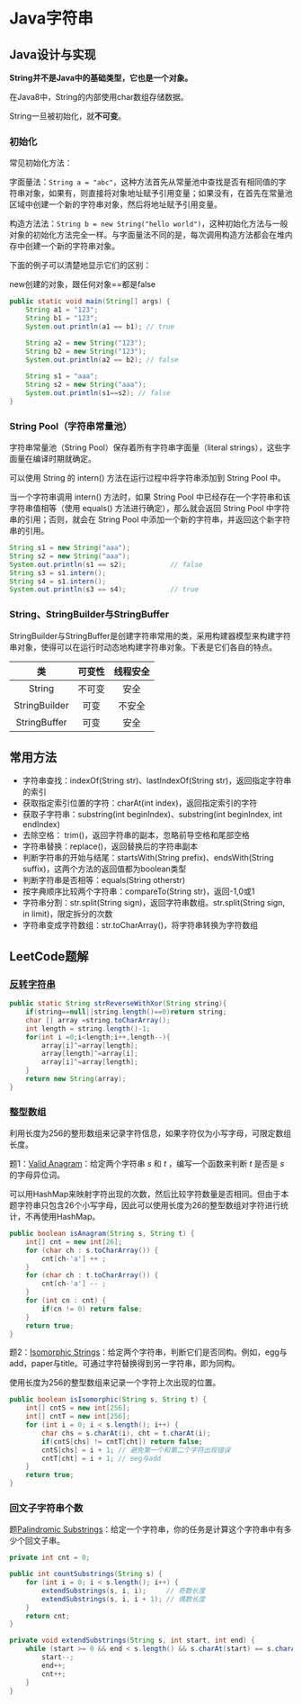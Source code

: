 # Java字符串

## Java设计与实现

**String并不是Java中的基础类型，它也是一个对象。**

在Java8中，String的内部使用char数组存储数据。

String一旦被初始化，就**不可变**。

### 初始化

常见初始化方法：

字面量法：`String a = "abc"`，这种方法首先从常量池中查找是否有相同值的字符串对象，如果有，则直接将对象地址赋予引用变量；如果没有，在首先在常量池区域中创建一个新的字符串对象，然后将地址赋予引用变量。

构造方法法：`String b = new String("hello world")`，这种初始化方法与一般对象的初始化方法完全一样。与字面量法不同的是，每次调用构造方法都会在堆内存中创建一个新的字符串对象。

下面的例子可以清楚地显示它们的区别：

new创建的对象，跟任何对象==都是false

```java
public static void main(String[] args) {
    String a1 = "123";
    String b1 = "123";
    System.out.println(a1 == b1); // true

    String a2 = new String("123");
    String b2 = new String("123");
    System.out.println(a2 == b2); // false
    
    String s1 = "aaa";
    String s2 = new String("aaa");
    System.out.println(s1==s2); // false 
}
```

### **String Pool（字符串常量池）**

字符串常量池（String Pool）保存着所有字符串字面量（literal strings），这些字面量在编译时期就确定。

可以使用 String 的 intern() 方法在运行过程中将字符串添加到 String Pool 中。

当一个字符串调用 intern() 方法时，如果 String Pool 中已经存在一个字符串和该字符串值相等（使用 equals() 方法进行确定），那么就会返回 String Pool 中字符串的引用；否则，就会在 String Pool 中添加一个新的字符串，并返回这个新字符串的引用。

```java
String s1 = new String("aaa");
String s2 = new String("aaa");
System.out.println(s1 == s2);           // false
String s3 = s1.intern();
String s4 = s1.intern();
System.out.println(s3 == s4);           // true
```

### **String、StringBuilder与StringBuffer**

StringBuilder与StringBuffer是创建字符串常用的类，采用构建器模型来构建字符串对象，使得可以在运行时动态地构建字符串对象。下表是它们各自的特点。

|      类       | 可变性 | 线程安全 |
| :-----------: | :----: | :------: |
|    String     | 不可变 |   安全   |
| StringBuilder |  可变  |  不安全  |
| StringBuffer  |  可变  |   安全   |

## 常用方法

- 字符串查找：indexOf(String str)、lastIndexOf(String str)，返回指定字符串的索引
- 获取指定索引位置的字符：charAt(int index)，返回指定索引的字符
- 获取子字符串：substring(int beginIndex)、substring(int beginIndex, int endIndex)
- 去除空格： trim()，返回字符串的副本，忽略前导空格和尾部空格
- 字符串替换：replace()，返回替换后的字符串副本
- 判断字符串的开始与结尾：startsWith(String prefix)、endsWith(String suffix)，这两个方法的返回值都为boolean类型
- 判断字符串是否相等：equals(String otherstr)
- 按字典顺序比较两个字符串：compareTo(String str)，返回-1,0或1
- 字符串分割：str.split(String sign)，返回字符串数组。str.split(String sign, in limit)，限定拆分的次数
- 字符串变成字符数组：str.toCharArray()，将字符串转换为字符数组

## LeetCode题解

### [反转字符串](https://www.cnblogs.com/JohnTsai/p/5606719.html)

```java
public static String strReverseWithXor(String string){
    if(string==null||string.length()==0)return string;
    char [] array =string.toCharArray();
    int length = string.length()-1;
    for(int i =0;i<length;i++,length--){
        array[i]^=array[length];
        array[length]^=array[i];
        array[i]^=array[length];
    }
    return new String(array);
}
```

### 整型数组

利用长度为256的整形数组来记录字符信息，如果字符仅为小写字母，可限定数组长度。

题1：[Valid Anagram](https://leetcode.com/problems/valid-anagram/description/)：给定两个字符串 *s* 和 *t* ，编写一个函数来判断 *t* 是否是 *s* 的字母异位词。

可以用HashMap来映射字符出现的次数，然后比较字符数量是否相同。但由于本题字符串只包含26个小写字母，因此可以使用长度为26的整型数组对字符进行统计，不再使用HashMap。

```java
public boolean isAnagram(String s, String t) {
    int[] cnt = new int[26];
    for (char ch : s.toCharArray()) {
        cnt[ch-'a'] ++ ;
    }
    for (char ch : t.toCharArray()) {
        cnt[ch-'a'] -- ;
    }
    for (int cn : cnt) {
        if(cn != 0) return false;
    }
    return true;
}
```

题2：[Isomorphic Strings](https://leetcode.com/problems/isomorphic-strings/description/)：给定两个字符串，判断它们是否同构。例如，egg与add，paper与title。可通过字符替换得到另一字符串，即为同构。

使用长度为256的整型数组来记录一个字符上次出现的位置。

```java
public boolean isIsomorphic(String s, String t) {
    int[] cntS = new int[256];
    int[] cntT = new int[256];
    for (int i = 0; i < s.length(); i++) {
        char chs = s.charAt(i), cht = t.charAt(i);
        if(cntS[chs] != cntT[cht]) return false;
        cntS[chs] = i + 1; // 避免第一个和第二个字符出现错误
        cntT[cht] = i + 1; // eeg与add
    }
    return true;
}
```

### 回文子字符串个数

题[Palindromic Substrings](https://leetcode.com/problems/palindromic-substrings/description/)：给定一个字符串，你的任务是计算这个字符串中有多少个回文子串。

```java
private int cnt = 0;

public int countSubstrings(String s) {
    for (int i = 0; i < s.length(); i++) {
        extendSubstrings(s, i, i);     // 奇数长度
        extendSubstrings(s, i, i + 1); // 偶数长度
    }
    return cnt;
}

private void extendSubstrings(String s, int start, int end) {
    while (start >= 0 && end < s.length() && s.charAt(start) == s.charAt(end)) {
        start--;
        end++;
        cnt++;
    }
}
```











